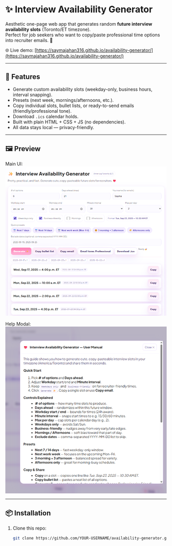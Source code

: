 # ✨ Interview Availability Generator

Aesthetic one-page web app that generates random **future interview availability slots** (Toronto/ET timezone).  
Perfect for job seekers who want to copy/paste professional time options into recruiter emails. 💖

🌐 Live demo: [https://saymajahan316.github.io/availability-generator/](https://saymajahan316.github.io/availability-generator/)

---

## 🚀 Features

- Generate custom availability slots (weekday-only, business hours, interval snapping).
- Presets (next week, mornings/afternoons, etc.).
- Copy individual slots, bullet lists, or ready-to-send emails (friendly/professional tone).
- Download `.ics` calendar holds.
- Built with plain HTML + CSS + JS (no dependencies).
- All data stays local — privacy-friendly.

---

## 🖼 Preview

Main UI:
![Main UI](Screenshot1.png)

Help Modal:
![Help Modal](Screenshot2.png)

---

## 📦 Installation

1. Clone this repo:
   ```bash
   git clone https://github.com/YOUR-USERNAME/availability-generator.git
   ```
